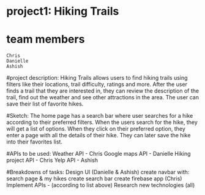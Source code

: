 # project1: Hiking Trails

# team members
    Chris
    Danielle
    Ashish

#project description:
    Hiking Trails allows users to find hiking trails using filters like their locations, trail difficulty, ratings and more. After the user finds a trail that they are interested in, they can review the description of the trail, find out the weather and see other attractions in the area. The user can save their list of favorite hikes. 

#Sketch: 
    The home page has a search bar where user searches for a hike according to their preferred filters. When the users search for the hike, they will get a list of options. When they click on their preferred option, they enter a page with all the details of their hike. They can later save the hike into their favorites list. 

#APIs to be used: 
    Weather API - Chris 
    Google maps API - Danielle 
    Hiking project API - Chris 
    Yelp API - Ashish 

#Breakdowns of tasks: 
    Design UI (Danielle & Ashish)
        create navbar with: search page & my hikes
        create search bar
    create firebase app (Chris)
    Implement APIs - (according to list above)
    Research new technologies (all)

      
